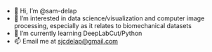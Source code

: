 - 👋 Hi, I’m @sam-delap
- 👀 I’m interested in data science/visualization and computer image processing, especially as it relates to biomechanical datasets 
- 🌱 I’m currently learning DeepLabCut/Python
- 📫 Email me at sjcdelap@gmail.com

<!---
sam-delap/sam-delap is a ✨ special ✨ repository because its `README.md` (this file) appears on your GitHub profile.
You can click the Preview link to take a look at your changes.
--->

